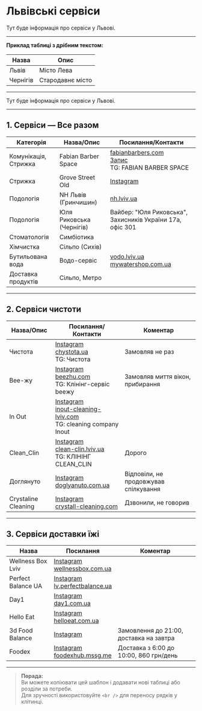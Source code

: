 # Львівські сервіси

Тут буде інформація про сервіси у Львові.

---

**Приклад таблиці з дрібним текстом:**

| Назва         | Опис                                   |
|---------------|----------------------------------------|
| Львів         | <span class="small-text">Місто Лева</span> |
| Чернігів      | <span class="small-text">Стародавнє місто</span> |

---

Тут буде інформація про сервіси у Львові.

---

## 1. Сервіси — Все разом

| Категорія      | Назва/Опис | Посилання/Контакти |
|----------------|------------|--------------------|
| Комунікація, Стрижка | Fabian Barber Space | [fabianbarbers.com](https://fabianbarbers.com/) <br /> [Запис](https://n113129.alteg.io/select-city/100/select-branch) <br /> TG: FABIAN BARBER SPACE |
| Стрижка | Grove Street Old | [Instagram](https://www.instagram.com/grove_street.old/) |
| Подологія | NH Львів (Гринчишин) | [nh.lviv.ua](https://www.nh.lviv.ua/) |
| Подологія | Юля Риковська (Чернігів) | Вайбер: "Юля Риковська", Захисників України 17а, офіс 301 |
| Стоматологія | Симбіотика |  |
| Хімчистка | Сільпо (Сихів) |  |
| Бутильована вода | Водо-сервіс | [vodo.lviv.ua](https://vodo.lviv.ua/) <br /> [mywatershop.com.ua](https://mywatershop.com.ua/alaska_sale/) |
| Доставка продуктів | Сільпо, Метро |  |

---

## 2. Сервіси чистоти

| Назва/Опис | Посилання/Контакти | Коментар |
|------------|--------------------|----------|
| Чистота | [Instagram](https://www.instagram.com/chystota.ua/) <br /> [chystota.ua](https://chystota.ua/) <br /> TG: Чистота | Замовляв не раз |
| Bee-жу | [Instagram](https://www.instagram.com/beezhu.ua/) <br /> [beezhu.com](https://www.beezhu.com/) <br /> TG: Клінінг-сервіс beeжу | Замовляв миття вікон, прибирання |
| In Out | [Instagram](https://www.instagram.com/inout.lviv/) <br /> [inout-cleaning-lviv.com](https://www.inout-cleaning-lviv.com/) <br /> TG: cleaning company Inout | |
| Clean_Clin | [Instagram](https://www.instagram.com/clean_clin/) <br /> [clean-clin.lviv.ua](https://clean-clin.lviv.ua/) <br /> TG: КЛІНІНГ CLEAN_CLIN | Дорого |
| Доглянуто | [Instagram](https://www.instagram.com/doglyanuto/) <br /> [doglyanuto.com.ua](https://doglyanuto.com.ua/) | Відповіли, не продовжував спілкування |
| Crystaline Cleaning | [Instagram](https://www.instagram.com/crystalline_cleaning/) <br /> [crystall-cleaning.com](https://crystall-cleaning.com/) | Дзвонили, не говорив |

---

## 3. Сервіси доставки їжі

| Назва | Посилання | Коментар |
|-------|-----------|----------|
| Wellness Box Lviv | [Instagram](https://www.instagram.com/wellnessbox_lviv) <br /> [wellnessbox.com.ua](http://www.wellnessbox.com.ua/) | |
| Perfect Balance UA | [Instagram](https://www.instagram.com/perfectbalanceua) <br /> [lv.perfectbalance.ua](https://lv.perfectbalance.ua/) | |
| Day1 | [Instagram](https://www.instagram.com/day1.ua) <br /> [day1.com.ua](https://day1.com.ua/) | |
| Hello Eat | [Instagram](https://www.instagram.com/helloeat_) <br /> [helloeat.com.ua](http://www.helloeat.com.ua/) | |
| 3d Food Balance | [Instagram](https://www.instagram.com/3d_food.balance) | Замовлення до 21:00, доставка на завтра |
| Foodex | [Instagram](https://www.instagram.com/foodexhub) <br /> [foodexhub.mssg.me](https://foodexhub.mssg.me/) | Доставка з 6:00 до 10:00, 860 грн/день |

---

> **Порада:**  
> Ви можете копіювати цей шаблон і додавати нові таблиці або розділи за потреби.  
> Для зручності використовуйте `<br />` для переносу рядків у клітинці. 